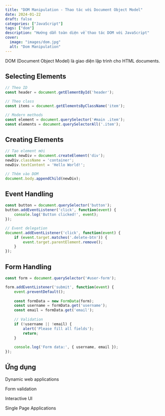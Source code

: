 ```yaml
---
title: "DOM Manipulation - Thao tác với Document Object Model"
date: 2024-01-22
draft: false
categories: ["JavaScript"]
tags: ["dom"]
description: "Hướng dẫn toàn diện về thao tác DOM với JavaScript"
cover:
  image: "images/dom.jpg"
  alt: "Dom Manipulation"
---
```


DOM (Document Object Model) là giao diện lập trình cho HTML documents.

## Selecting Elements
```javascript
// Theo ID
const header = document.getElementById('header');

// Theo class
const items = document.getElementsByClassName('item');

// Modern methods
const element = document.querySelector('#main .item');
const elements = document.querySelectorAll('.item');
```
## Creating Elements
```javascript
// Tạo element mới
const newDiv = document.createElement('div');
newDiv.className = 'container';
newDiv.textContent = 'Hello World!';

// Thêm vào DOM
document.body.appendChild(newDiv);
```
## Event Handling
```javascript
const button = document.querySelector('button');
button.addEventListener('click', function(event) {
    console.log('Button clicked!', event);
});

// Event delegation
document.addEventListener('click', function(event) {
    if (event.target.matches('.delete-btn')) {
        event.target.parentElement.remove();
    }
});
```
## Form Handling
```javascript
const form = document.querySelector('#user-form');

form.addEventListener('submit', function(event) {
    event.preventDefault();
    
    const formData = new FormData(form);
    const username = formData.get('username');
    const email = formData.get('email');
    
    // Validation
    if (!username || !email) {
        alert('Please fill all fields');
        return;
    }
    
    console.log('Form data:', { username, email });
});
```
## Ứng dụng
Dynamic web applications

Form validation

Interactive UI

Single Page Applications